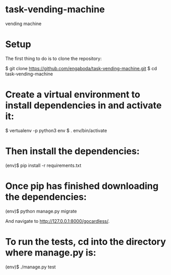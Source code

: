 # task-vending-machine
vending machine

# Setup
The first thing to do is to clone the repository:

$ git clone https://github.com/engaboda/task-vending-machine.git
$ cd task-vending-machine

# Create a virtual environment to install dependencies in and activate it:

$ vertualenv -p python3 env
$ . env/bin/activate

# Then install the dependencies:

(env)$ pip install -r requirements.txt

# Once pip has finished downloading the dependencies:

(env)$ python manage.py migrate

And navigate to http://127.0.0.1:8000/gocardless/.


# To run the tests, cd into the directory where manage.py is:

(env)$ ./manage.py test
